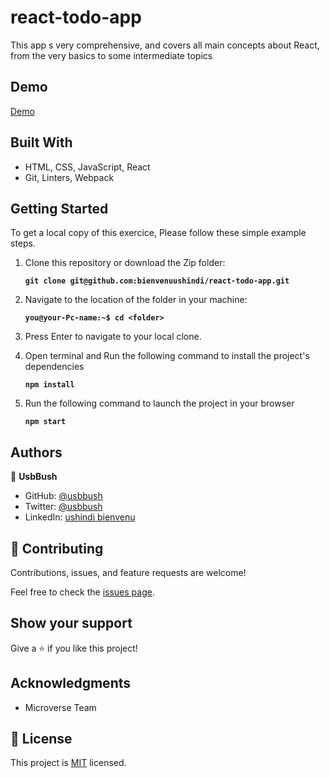 # react-todo-app
This app s very comprehensive, and covers all main concepts about React, from the very basics to some intermediate topics

## Demo
 [Demo](https://bienvenuushindi.github.io/react-todo-app/)

## Built With


- HTML, CSS, JavaScript, React
- Git, Linters, Webpack

## Getting Started
To get a local copy of this exercice, Please follow these simple example steps.

1. Clone this repository or download the Zip folder:

   **``git clone git@github.com:bienvenuushindi/react-todo-app.git``**

2. Navigate to the location of the folder in your machine:

    **``you@your-Pc-name:~$ cd <folder>``**

3. Press Enter to navigate to your local clone.

4. Open terminal and Run the following command to install the project's dependencies

    **``npm install``**
    
5.  Run the following command to launch the project in your browser

    **``npm start``**

## Authors

👤 **UsbBush**

- GitHub: [@usbbush](https://github.com/bienvenuushindi/)
- Twitter: [@usbbush](https://twitter.com/usbbush)
- LinkedIn: [ushindi bienvenu](https://www.linkedin.com/in/ushindi-bienvenu-894b2b141/)


## 🤝 Contributing

Contributions, issues, and feature requests are welcome!

Feel free to check the [issues page](../../issues/).

## Show your support

Give a ⭐️ if you like this project!

## Acknowledgments

- Microverse Team 


## 📝 License

This project is [MIT](./MIT.md) licensed.